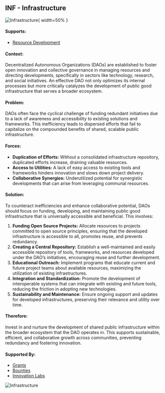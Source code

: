 ## INF - Infrastructure

![Infrastructure](output/illustrations/infrastructure.png){ width=50% }

#### Supports:

* [Resource Development](/patterns/resource_development.html)

#### Context:

Decentralized Autonomous Organizations (DAOs) are established to foster open innovation and collective governance in managing resources and directing developments, specifically in sectors like technology, research, and social initiatives. An effective DAO not only optimizes its internal processes but more critically catalyzes the development of public good infrastructure that serves a broader ecosystem.

#### Problem:

DAOs often face the cyclical challenge of funding redundant initiatives due to a lack of awareness and accessibility to existing solutions and frameworks. This inefficiency leads to dispersed efforts that fail to capitalize on the compounded benefits of shared, scalable public infrastructure.

#### Forces:

- **Duplication of Efforts:** Without a consolidated infrastructure repository, duplicated efforts increase, draining valuable resources.
- **Access to Utilities:** A lack of easy access to existing tools and frameworks hinders innovation and slows down project delivery.
- **Collaborative Synergies:** Underutilized potential for synergistic developments that can arise from leveraging communal resources.

#### Solution:

To counteract inefficiencies and enhance collaborative potential, DAOs should focus on funding, developing, and maintaining public good infrastructure that is universally accessible and beneficial. This involves:

1. **Funding Open Source Projects:** Allocate resources to projects committed to open source principles, ensuring that the developed infrastructure is accessible to all, promotes reuse, and prevents redundancy.
2. **Creating a Central Repository:** Establish a well-maintained and easily accessible repository of tools, frameworks, and resources developed under the DAO’s initiatives, encouraging reuse and further development.
3. **Educational Outreach:** Implement programs that educate current and future project teams about available resources, maximizing the utilization of existing infrastructures.
4. **Integration and Standardization:** Promote the development of interoperable systems that can integrate with existing and future tools, reducing the friction in adopting new technologies.
5. **Sustainability and Maintenance:** Ensure ongoing support and updates for developed infrastructures, preserving their relevance and utility over time.

#### Therefore:

Invest in and nurture the development of shared public infrastructure within the broader ecosystem that the DAO operates in. This supports sustainable, efficient, and collaborative growth across communities, preventing redundancy and fostering innovation.

#### Supported By:

* [Grants](/patterns/grants.html)
* [Bounties](/patterns/bounties.html)
* [Innovation Labs](/patterns/innovation_labs.html)

![Infrastructure](output/infrastructure_specific_graph.png)